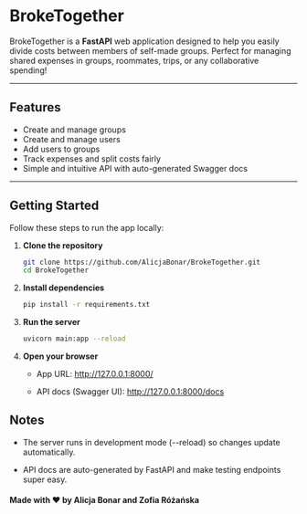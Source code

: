 # BrokeTogether 

BrokeTogether is a **FastAPI** web application designed to help you easily divide costs between members of self-made groups. Perfect for managing shared expenses in groups, roommates, trips, or any collaborative spending!

---

## Features

- Create and manage groups
- Create and manage users 
- Add users to groups  
- Track expenses and split costs fairly  
- Simple and intuitive API with auto-generated Swagger docs  

---

## Getting Started

Follow these steps to run the app locally:

1. **Clone the repository**

   ```bash
   git clone https://github.com/AlicjaBonar/BrokeTogether.git
   cd BrokeTogether

2. **Install dependencies**
    ```bash
    pip install -r requirements.txt

3. **Run the server**
    ```bash
    uvicorn main:app --reload

4. **Open your browser**

    - App URL: http://127.0.0.1:8000/

    - API docs (Swagger UI): http://127.0.0.1:8000/docs

## Notes

- The server runs in development mode (--reload) so changes update automatically.

- API docs are auto-generated by FastAPI and make testing endpoints super easy.

#### Made with ❤️ by Alicja Bonar and Zofia Różańska

